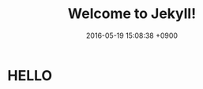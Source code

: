 ﻿---
layout: post
title:  "Welcome to Jekyll!"
date:   2016-05-19 15:08:38 +0900
categories: jekyll update
---
# HELLO

[jekyll-docs]: http://jekyllrb.com/docs/home
[jekyll-gh]:   https://github.com/jekyll/jekyll
[jekyll-talk]: https://talk.jekyllrb.com/
